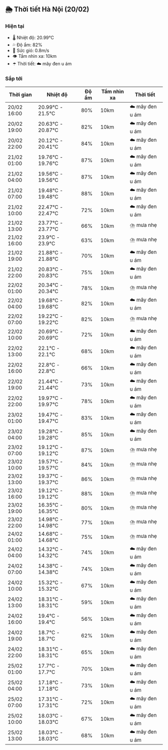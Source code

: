 ## 🌦️ Thời tiết Hà Nội (20/02)

### Hiện tại

- 🌡️ Nhiệt độ: 20.99℃
- 💦 Độ ẩm: 82%
- 💨 Sức gió: 0.8m/s
- 👁️ Tầm nhìn xa: 10km
- ☂️ Thời tiết: ☁️ mây đen u ám

### Sắp tới

| Thời gian | Nhiệt độ | Độ ẩm | Tầm nhìn xa | Thời tiết |
| --- | --- | --- | --- | --- |
| 20/02 16:00 | 20.99℃ - 21.5℃ | 80% | 10km | ☁️ mây đen u ám |
| 20/02 19:00 | 20.63℃ - 20.87℃ | 82% | 10km | ☁️ mây đen u ám |
| 20/02 22:00 | 20.12℃ - 20.41℃ | 84% | 10km | ☁️ mây đen u ám |
| 21/02 01:00 | 19.76℃ - 19.76℃ | 87% | 10km | ☁️ mây đen u ám |
| 21/02 04:00 | 19.56℃ - 19.56℃ | 87% | 10km | ☁️ mây đen u ám |
| 21/02 07:00 | 19.48℃ - 19.48℃ | 88% | 10km | ☁️ mây đen u ám |
| 21/02 10:00 | 22.47℃ - 22.47℃ | 72% | 10km | ☁️ mây đen u ám |
| 21/02 13:00 | 23.77℃ - 23.77℃ | 66% | 10km | ⛈️ mưa nhẹ |
| 21/02 16:00 | 23.9℃ - 23.9℃ | 63% | 10km | ⛈️ mưa nhẹ |
| 21/02 19:00 | 21.88℃ - 21.88℃ | 70% | 10km | ☁️ mây đen u ám |
| 21/02 22:00 | 20.83℃ - 20.83℃ | 75% | 10km | ☁️ mây đen u ám |
| 22/02 01:00 | 20.34℃ - 20.34℃ | 78% | 10km | ⛈️ mưa nhẹ |
| 22/02 04:00 | 19.68℃ - 19.68℃ | 82% | 10km | ☁️ mây đen u ám |
| 22/02 07:00 | 19.22℃ - 19.22℃ | 82% | 10km | ⛈️ mưa nhẹ |
| 22/02 10:00 | 20.69℃ - 20.69℃ | 72% | 10km | ☁️ mây đen u ám |
| 22/02 13:00 | 22.1℃ - 22.1℃ | 68% | 10km | ☁️ mây đen u ám |
| 22/02 16:00 | 22.8℃ - 22.8℃ | 66% | 10km | ☁️ mây đen u ám |
| 22/02 19:00 | 21.44℃ - 21.44℃ | 73% | 10km | ☁️ mây đen u ám |
| 22/02 22:00 | 19.97℃ - 19.97℃ | 78% | 10km | ☁️ mây đen u ám |
| 23/02 01:00 | 19.47℃ - 19.47℃ | 83% | 10km | ☁️ mây đen u ám |
| 23/02 04:00 | 19.28℃ - 19.28℃ | 85% | 10km | ☁️ mây đen u ám |
| 23/02 07:00 | 19.12℃ - 19.12℃ | 87% | 10km | ⛈️ mưa nhẹ |
| 23/02 10:00 | 19.57℃ - 19.57℃ | 84% | 10km | ⛈️ mưa nhẹ |
| 23/02 13:00 | 19.37℃ - 19.37℃ | 86% | 10km | ⛈️ mưa nhẹ |
| 23/02 16:00 | 19.12℃ - 19.12℃ | 88% | 10km | ⛈️ mưa nhẹ |
| 23/02 19:00 | 16.35℃ - 16.35℃ | 80% | 10km | ⛈️ mưa nhẹ |
| 23/02 22:00 | 14.98℃ - 14.98℃ | 77% | 10km | ⛈️ mưa nhẹ |
| 24/02 01:00 | 14.68℃ - 14.68℃ | 75% | 10km | ⛈️ mưa nhẹ |
| 24/02 04:00 | 14.32℃ - 14.32℃ | 74% | 10km | ☁️ mây đen u ám |
| 24/02 07:00 | 14.38℃ - 14.38℃ | 74% | 10km | ☁️ mây đen u ám |
| 24/02 10:00 | 15.32℃ - 15.32℃ | 67% | 10km | ☁️ mây đen u ám |
| 24/02 13:00 | 18.31℃ - 18.31℃ | 59% | 10km | ☁️ mây đen u ám |
| 24/02 16:00 | 19.4℃ - 19.4℃ | 56% | 10km | ☁️ mây đen u ám |
| 24/02 19:00 | 18.7℃ - 18.7℃ | 62% | 10km | ☁️ mây đen u ám |
| 24/02 22:00 | 18.31℃ - 18.31℃ | 65% | 10km | ☁️ mây đen u ám |
| 25/02 01:00 | 17.7℃ - 17.7℃ | 70% | 10km | ☁️ mây đen u ám |
| 25/02 04:00 | 17.18℃ - 17.18℃ | 73% | 10km | ☁️ mây đen u ám |
| 25/02 07:00 | 17.31℃ - 17.31℃ | 72% | 10km | ☁️ mây đen u ám |
| 25/02 10:00 | 18.03℃ - 18.03℃ | 67% | 10km | ☁️ mây đen u ám |
| 25/02 13:00 | 18.03℃ - 18.03℃ | 68% | 10km | ☁️ mây đen u ám |
